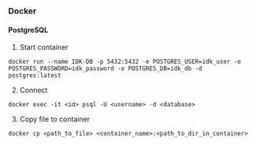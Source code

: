 ### Docker
#### PostgreSQL
1. Start container
  ````
  docker run --name IDK-DB -p 5432:5432 -e POSTGRES_USER=idk_user -e POSTGRES_PASSWORD=idk_password -e POSTGRES_DB=idk_db -d postgres:latest
  ````
2. Connect
  ````
  docker exec -it <id> psql -U <username> -d <database>
  ````
3. Copy file to container
  ````
  docker cp <path_to_file> <container_name>:<path_to_dir_in_container>
  ````

